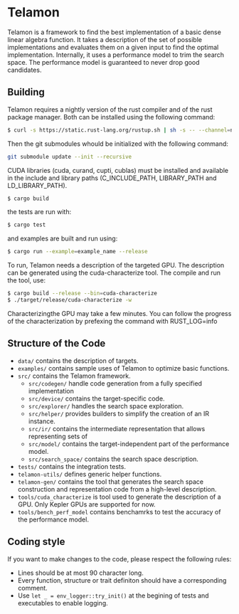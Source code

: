 # Telamon

Telamon is a framework to find the best implementation of a basic dense linear
algebra function. It takes a description of the set of possible implementations
and evaluates them on a given input to find the optimal implementation.
Internally, it uses a performance model to trim the search space. The
performance model is guaranteed to never drop good candidates.

## Building

Telamon requires a nightly version of the rust compiler and of the rust package
manager.  Both can be installed using the following command:

```bash
$ curl -s https://static.rust-lang.org/rustup.sh | sh -s -- --channel=nightly
```

Then the git submodules whould be initialized with the following command:
```bash
git submodule update --init --recursive
```

CUDA libraries (cuda, curand, cupti, cublas) must be installed and available in
the include and library paths (C_INCLUDE_PATH, LIBRARY_PATH and
LD_LIBRARY_PATH).
```bash
$ cargo build
```
the tests are run with:
```c
$ cargo test
```
and examples are built and run using:
```bash
$ cargo run --example=example_name --release
```

To run, Telamon needs a description of the targeted GPU. The description can be generated
using the cuda-characterize tool. The compile and run the tool, use:
```bash
$ cargo build --release --bin=cuda-characterize
$ ./target/release/cuda-characterize -w
```
Characterizingthe GPU may take a few minutes. You can follow the progress of
the characterization by prefexing the command with RUST_LOG=info

## Structure of the Code

* `data/` contains the description of targets.
* `examples/` contains sample uses of Telamon to optimize basic functions.
* `src/` contains the Telamon framework.
  * `src/codegen/` handle code generation from a fully specified implementation
  * `src/device/` contains the target-specific code.
  * `src/explorer/` handles the search space exploration.
  * `src/helper/` provides builders to simplify the creation of an IR instance.
  * `src/ir/` contains the intermediate representation that allows representing sets of
  * `src/model/` contains the target-independent part of the performance model.
  * `src/search_space/` contains the search space description.
* `tests/` contains the integration tests.
* `telamon-utils/` defines generic helper functions.
* `telamon-gen/` contains the tool that generates the search space construction and
    representation code from a high-level description.
* `tools/cuda_characterize` is tool used to generate the description of a GPU. Only Kepler
  GPUs are supported for now.
* `tools/bench_perf_model` contains benchamrks to test the accuracy of the performance
  model.

## Coding style

If you want to make changes to the code, please respect the following rules:
* Lines should be at most 90 character long.
* Every function, structure or trait definiton should have a corresponding comment.
* Use `let _ = env_logger::try_init()` at the begining of tests and executables to enable
  logging.
